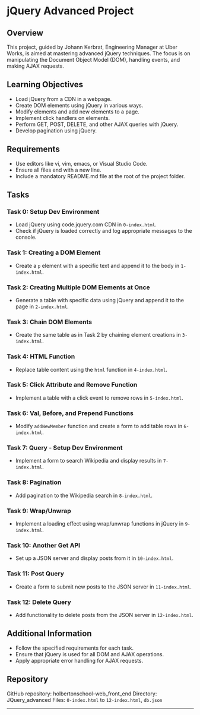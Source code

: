 # jQuery Advanced Project

## Overview
This project, guided by Johann Kerbrat, Engineering Manager at Uber Works, is aimed at mastering advanced jQuery techniques. The focus is on manipulating the Document Object Model (DOM), handling events, and making AJAX requests.

## Learning Objectives
- Load jQuery from a CDN in a webpage.
- Create DOM elements using jQuery in various ways.
- Modify elements and add new elements to a page.
- Implement click handlers on elements.
- Perform GET, POST, DELETE, and other AJAX queries with jQuery.
- Develop pagination using jQuery.

## Requirements
- Use editors like vi, vim, emacs, or Visual Studio Code.
- Ensure all files end with a new line.
- Include a mandatory README.md file at the root of the project folder.

## Tasks

### Task 0: Setup Dev Environment
- Load jQuery using code.jquery.com CDN in `0-index.html`.
- Check if jQuery is loaded correctly and log appropriate messages to the console.

### Task 1: Creating a DOM Element
- Create a `p` element with a specific text and append it to the body in `1-index.html`.

### Task 2: Creating Multiple DOM Elements at Once
- Generate a table with specific data using jQuery and append it to the page in `2-index.html`.

### Task 3: Chain DOM Elements
- Create the same table as in Task 2 by chaining element creations in `3-index.html`.

### Task 4: HTML Function
- Replace table content using the `html` function in `4-index.html`.

### Task 5: Click Attribute and Remove Function
- Implement a table with a click event to remove rows in `5-index.html`.

### Task 6: Val, Before, and Prepend Functions
- Modify `addNewMember` function and create a form to add table rows in `6-index.html`.

### Task 7: Query - Setup Dev Environment
- Implement a form to search Wikipedia and display results in `7-index.html`.

### Task 8: Pagination
- Add pagination to the Wikipedia search in `8-index.html`.

### Task 9: Wrap/Unwrap
- Implement a loading effect using wrap/unwrap functions in jQuery in `9-index.html`.

### Task 10: Another Get API
- Set up a JSON server and display posts from it in `10-index.html`.

### Task 11: Post Query
- Create a form to submit new posts to the JSON server in `11-index.html`.

### Task 12: Delete Query
- Add functionality to delete posts from the JSON server in `12-index.html`.

## Additional Information
- Follow the specified requirements for each task.
- Ensure that jQuery is used for all DOM and AJAX operations.
- Apply appropriate error handling for AJAX requests.

## Repository
GitHub repository: holbertonschool-web_front_end
Directory: JQuery_advanced
Files: `0-index.html` to `12-index.html`, `db.json`

---
